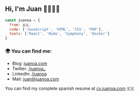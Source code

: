## Hi, I'm Juan 👋👨🏽‍💻

```js
const juanoa = {
  from: 🇪🇸,
  code: ['JavaScript', 'HTML', 'CSS', 'PHP'],
  tools: ['React', 'Node', 'Symphony', 'Docker']
}
```

### 🌍 You can find me:
- Blog: [juanoa.com](https://www.juanoa.com)
- Twitter: [/juanoa_](https://twitter.com/juanoa_)
- LinkedIn: [/juanoa](http://linkedin.com/in/juanoa/)
- Mail: juan@juanoa.com

You can find my complete spanish resume at [cv.juanoa.com](https://cv.juanoa.com) 🇪🇸
